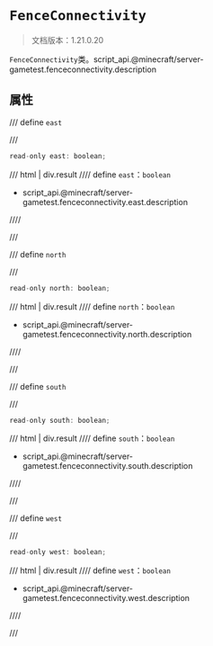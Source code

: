 # `FenceConnectivity`

> 文档版本：1.21.0.20

`FenceConnectivity`类。script_api.@minecraft/server-gametest.fenceconnectivity.description

## 属性

/// define
`east`


///

```js
read-only east: boolean;
```

/// html | div.result
//// define
`east`：`boolean`

- script_api.@minecraft/server-gametest.fenceconnectivity.east.description


////

///


/// define
`north`


///

```js
read-only north: boolean;
```

/// html | div.result
//// define
`north`：`boolean`

- script_api.@minecraft/server-gametest.fenceconnectivity.north.description


////

///


/// define
`south`


///

```js
read-only south: boolean;
```

/// html | div.result
//// define
`south`：`boolean`

- script_api.@minecraft/server-gametest.fenceconnectivity.south.description


////

///


/// define
`west`


///

```js
read-only west: boolean;
```

/// html | div.result
//// define
`west`：`boolean`

- script_api.@minecraft/server-gametest.fenceconnectivity.west.description


////

///


